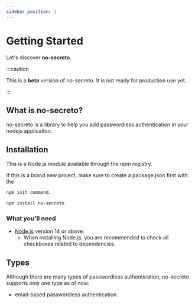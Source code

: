 ```yaml
---
sidebar_position: 1
---
```


# Getting Started

Let's discover **no-secreto**.

:::caution

This is a **beta** version of no-secreto. It is not ready for production use yet.

:::

## What is no-secreto?

no-secreto is a library to help you add passwordless authentication in your nodejs applicaiton.

## Installation

This is a Node.js module available through the npm registry.

If this is a brand new project, make sure to create a package.json first with the

```bash npm2yarn
npm init command.
```

```bash npm2yarn
npm install no-secreto
```

### What you'll need

- [Node.js](https://nodejs.org/en/download/) version 14 or above:
  - When installing Node.js, you are recommended to check all checkboxes related to dependencies.

## Types

Although there are many types of passwordless authentication, no-secreto supports only one type as of now:

- email-based passwordless authentication.
